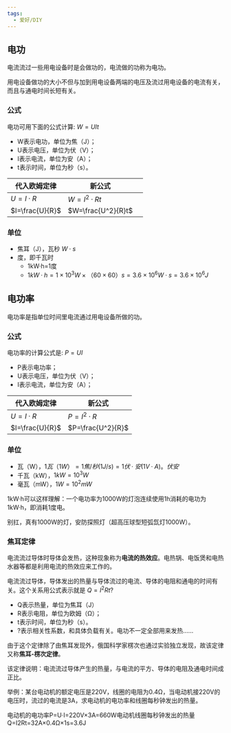 ```yaml
---
tags:
  - 爱好/DIY
---
```

## 电功
电流流过一些用电设备时是会做功的，电流做的功称为电功。

用电设备做功的大小不但与加到用电设备两端的电压及流过用电设备的电流有关，而且与通电时间长短有关。

### 公式
电功可用下面的公式计算: $W=UIt$
- W表示电功，单位为焦（J）；
- U表示电压，单位为伏（V）；
- I表示电流，单位为安（A）；
- t表示时间，单位为秒（s）。

| 代入欧姆定律          | 新公式                |     |
| --------------- | ------------------ | --- |
| $U=I·R$         | $W=I^2·Rt$         |     |
| $I=\frac{U}{R}$ | $W=\frac{U^2}{R}t$ |     |
### 单位
- 焦耳（J），瓦秒 $W\cdot{s}$
- 度，即千瓦时
	- 1kW·h=1度
	- $1kW·h=1×10^3W×（60×60）s=3.6×10^6W·s=3.6×10^6J$
	
## 电功率

电功率是指单位时间里电流通过用电设备所做的功。


### 公式
电功率的计算公式是: $P=UI$
- P表示电功率；
- U表示电压，单位为伏（V）；
- I表示电流，单位为安（A）；

| 代入欧姆定律          | 新公式               |
| --------------- | ----------------- |
| $U=I·R$         | $P=I^2·R$         |
| $I=\frac{U}{R}$ | $P=\frac{U^2}{R}$ |
### 单位
- 瓦（W），$1瓦（1W）=1焦/秒(1J/s)=1伏·安(1V·A)。伏安$
- 千瓦（kW），$1kW=10^3W$
- 毫瓦（mW），$1W=10^2mW$

1kW·h可以这样理解：一个电功率为1000W的灯泡连续使用1h消耗的电功为1kW·h，即消耗1度电。

别扛，真有1000W的灯，安防探照灯（超高压球型短弧氙灯1000W）。



### 焦耳定律
电流流过导体时导体会发热，这种现象称为**电流的热效应**。电热锅、电饭煲和电热水器等都是利用电流的热效应来工作的。

电流流过导体，导体发出的热量与导体流过的电流、导体的电阻和通电的时间有关。这个关系用公式表示就是 $Q=I^2Rt?$
- Q表示热量，单位为焦耳（J）
- R表示电阻，单位为欧姆（Ω）；
- t表示时间，单位为秒（s）。
- ?表示相关性系数，和具体负载有关。电功不一定全部用来发热……

由于这个定律除了由焦耳发现外，俄国科学家楞次也通过实验独立发现，故该定律又称**焦耳-楞次定律**。

该定律说明：电流流过导体产生的热量，与电流的平方、导体的电阻及通电时间成正比。


举例：某台电动机的额定电压是220V，线圈的电阻为0.4Ω，当电动机接220V的电压时，流过的电流是3A，求电动机的电功率和线圈每秒钟发出的热量。

电动机的电功率P=U·I=220V×3A=660W电动机线圈每秒钟发出的热量Q=I2Rt=32A×0.4Ω×1s=3.6J


